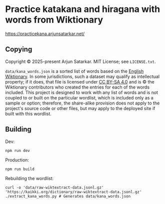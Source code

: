 # Practice katakana and hiragana with words from Wiktionary

https://practicekana.arjunsatarkar.net/

## Copying

Copyright &copy; 2025-present Arjun Satarkar. MIT License; see `LICENSE.txt`.

`data/kana_words.json` is a sorted list of words based on the [English Wiktionary](https://en.wiktionary.org/wiki/Wiktionary:Main_Page). In some jurisdictions, such a dataset may qualify as intellectual property; if it does, that file is licensed under [CC BY-SA 4.0](https://creativecommons.org/licenses/by-sa/4.0/legalcode.txt) and is &copy; the Wiktionary contributors who created the entries for each of the words included. This project is designed to work with any list of words and is not coupled to or built on the particular wordlist, which is included only as a sample or option; therefore, the share-alike provision does not apply to the project's source code or other files, but may apply to the deployed site if built with this wordlist.

## Building

Dev:
```
npm run dev
```

Production:
```
npm run build
```

Rebuilding the wordlist:
```
curl -o 'data/raw-wiktextract-data.jsonl.gz' 'https://kaikki.org/dictionary/raw-wiktextract-data.jsonl.gz'
./extract_kana_words.py # Generates data/kana_words.json
```
